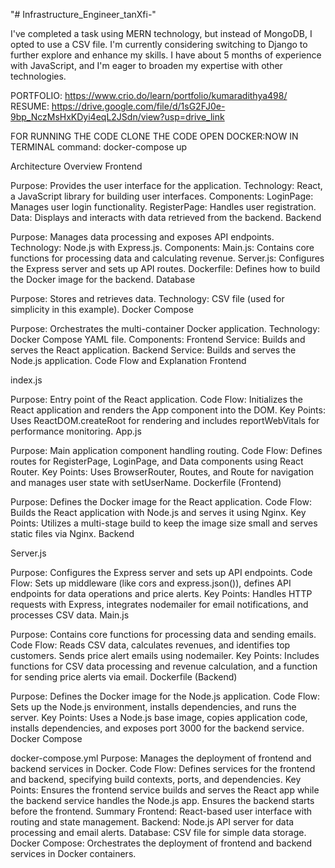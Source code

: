 
"# Infrastructure_Engineer_tanXfi-" 

I've completed a task using MERN technology, but instead of MongoDB, I opted to use a CSV file. I'm currently considering switching to Django to further explore and enhance my skills. I have about 5 months of experience with JavaScript, and I'm eager to broaden my expertise with other technologies.

PORTFOLIO: https://www.crio.do/learn/portfolio/kumaradithya498/
RESUME: https://drive.google.com/file/d/1sG2FJ0e-9bp_NczMsHxKDyi4eqL2JSdn/view?usp=drive_link

FOR RUNNING THE CODE CLONE THE CODE OPEN DOCKER:NOW IN TERMINAL
command: docker-compose up


Architecture Overview
Frontend

Purpose: Provides the user interface for the application.
Technology: React, a JavaScript library for building user interfaces.
Components:
LoginPage: Manages user login functionality.
RegisterPage: Handles user registration.
Data: Displays and interacts with data retrieved from the backend.
Backend

Purpose: Manages data processing and exposes API endpoints.
Technology: Node.js with Express.js.
Components:
Main.js: Contains core functions for processing data and calculating revenue.
Server.js: Configures the Express server and sets up API routes.
Dockerfile: Defines how to build the Docker image for the backend.
Database

Purpose: Stores and retrieves data.
Technology: CSV file (used for simplicity in this example).
Docker Compose

Purpose: Orchestrates the multi-container Docker application.
Technology: Docker Compose YAML file.
Components:
Frontend Service: Builds and serves the React application.
Backend Service: Builds and serves the Node.js application.
Code Flow and Explanation
Frontend

index.js

Purpose: Entry point of the React application.
Code Flow: Initializes the React application and renders the App component into the DOM.
Key Points: Uses ReactDOM.createRoot for rendering and includes reportWebVitals for performance monitoring.
App.js

Purpose: Main application component handling routing.
Code Flow: Defines routes for RegisterPage, LoginPage, and Data components using React Router.
Key Points: Uses BrowserRouter, Routes, and Route for navigation and manages user state with setUserName.
Dockerfile (Frontend)

Purpose: Defines the Docker image for the React application.
Code Flow: Builds the React application with Node.js and serves it using Nginx.
Key Points: Utilizes a multi-stage build to keep the image size small and serves static files via Nginx.
Backend

Server.js

Purpose: Configures the Express server and sets up API endpoints.
Code Flow: Sets up middleware (like cors and express.json()), defines API endpoints for data operations and price alerts.
Key Points: Handles HTTP requests with Express, integrates nodemailer for email notifications, and processes CSV data.
Main.js

Purpose: Contains core functions for processing data and sending emails.
Code Flow: Reads CSV data, calculates revenues, and identifies top customers. Sends price alert emails using nodemailer.
Key Points: Includes functions for CSV data processing and revenue calculation, and a function for sending price alerts via email.
Dockerfile (Backend)

Purpose: Defines the Docker image for the Node.js application.
Code Flow: Sets up the Node.js environment, installs dependencies, and runs the server.
Key Points: Uses a Node.js base image, copies application code, installs dependencies, and exposes port 3000 for the backend service.
Docker Compose

docker-compose.yml
Purpose: Manages the deployment of frontend and backend services in Docker.
Code Flow: Defines services for the frontend and backend, specifying build contexts, ports, and dependencies.
Key Points: Ensures the frontend service builds and serves the React app while the backend service handles the Node.js app. Ensures the backend starts before the frontend.
Summary
Frontend: React-based user interface with routing and state management.
Backend: Node.js API server for data processing and email alerts.
Database: CSV file for simple data storage.
Docker Compose: Orchestrates the deployment of frontend and backend services in Docker containers.
